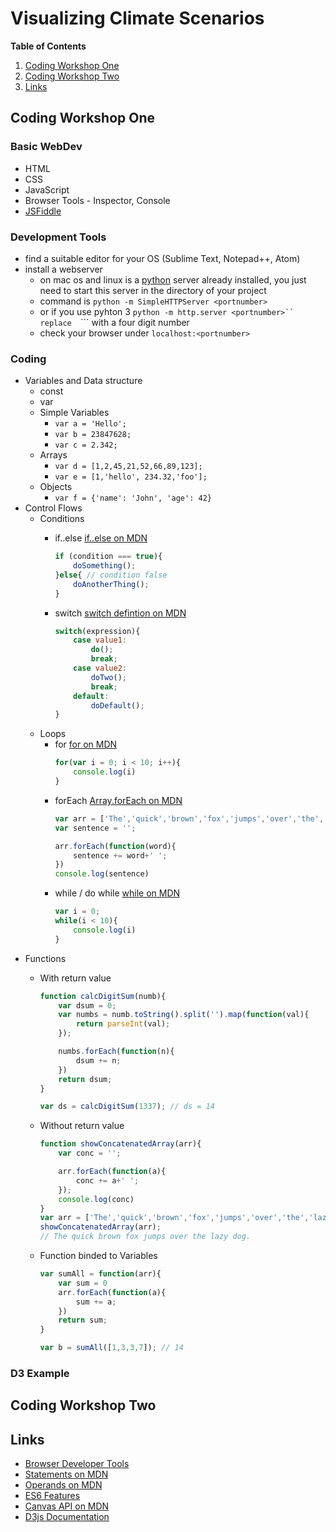 # Visualizing Climate Scenarios

**Table of Contents**
1. [Coding Workshop One](#coding-workshop-one)
2. [Coding Workshop Two](#coding-workshop-two)
3. [Links](#links)

## Coding Workshop One

### Basic WebDev
* HTML
* CSS
* JavaScript
* Browser Tools - Inspector, Console 
* [JSFiddle](https://jsfiddle.net/)

### Development Tools
* find a suitable editor for your OS (Sublime Text, Notepad++, Atom)
* install a webserver
    * on mac os and linux is a [python](https://www.python.org/) server already installed, you just need to start this server in the directory of your project 
    * command is ```python -m SimpleHTTPServer <portnumber>```
    * or if you use pyhton 3 ```python -m http.server <portnumber>``
    replace  ```<portnumber>``` with a four digit number
    * check your browser under  ```localhost:<portnumber>```

### Coding
* Variables and Data structure
    - const 
    - var
    - Simple Variables
        + `var a = 'Hello';`
        + `var b = 23847628;`
        + `var c = 2.342;`
    - Arrays
        + `var d = [1,2,45,21,52,66,89,123];`
        + `var e = [1,'hello', 234.32,'foo'];`
    - Objects
        + `var f = {'name': 'John', 'age': 42} `
* Control Flows
    - Conditions
        + if..else [if..else on MDN](https://developer.mozilla.org/en-US/docs/Web/JavaScript/Reference/Statements/if...else)
            ```javascript
            if (condition === true){
                doSomething();
            }else{ // condition false
                doAnotherThing();
            }
            ```
       
        + switch [switch defintion on MDN](https://developer.mozilla.org/en-US/docs/Web/JavaScript/Reference/Statements/switch)
            ```javascript
            switch(expression){
                case value1:
                    do();
                    break;
                case value2:
                    doTwo();
                    break;
                default:
                    doDefault();
            }
            ```
    - Loops
        + for [for on MDN](https://developer.mozilla.org/en-US/docs/Web/JavaScript/Reference/Statements/for)
            ```javascript
            for(var i = 0; i < 10; i++){
                console.log(i)
            }
            ```
        + forEach [Array.forEach on MDN](https://developer.mozilla.org/en-US/docs/Web/JavaScript/Reference/Global_Objects/Array/forEach)
            ```javascript
            var arr = ['The','quick','brown','fox','jumps','over','the','lazy','dog.'];
            var sentence = '';

            arr.forEach(function(word){
                sentence += word+' ';
            })
            console.log(sentence)
            ```
        + while / do while [while on MDN](https://developer.mozilla.org/en-US/docs/Web/JavaScript/Reference/Statements/while)
            ```javascript
            var i = 0;
            while(i < 10){
                console.log(i)
            }
            ```
* Functions
    - With return value
        ```javascript
        function calcDigitSum(numb){
            var dsum = 0;
            var numbs = numb.toString().split('').map(function(val){
                return parseInt(val);
            });

            numbs.forEach(function(n){ 
                dsum += n;
            })
            return dsum;
        }

        var ds = calcDigitSum(1337); // ds = 14
        ```

    - Without return value
        ```javascript
        function showConcatenatedArray(arr){
            var conc = '';

            arr.forEach(function(a){
                conc += a+' ';
            });
            console.log(conc)
        }
        var arr = ['The','quick','brown','fox','jumps','over','the','lazy','dog.'];
        showConcatenatedArray(arr); 
        // The quick brown fox jumps over the lazy dog.
        ```

    - Function binded to Variables
        ```javascript
        var sumAll = function(arr){
            var sum = 0
            arr.forEach(function(a){
                sum += a;
            })
            return sum;
        }

        var b = sumAll([1,3,3,7]); // 14
        ```

### D3 Example

## Coding Workshop Two

## Links

* [Browser Developer Tools](https://developer.mozilla.org/en-US/docs/Learn/Common_questions/What_are_browser_developer_tools)
* [Statements on MDN](https://developer.mozilla.org/en-US/docs/Web/JavaScript/Reference/Statements)
* [Operands on MDN](https://developer.mozilla.org/en-US/docs/Web/JavaScript/Reference/Operators)
* [ES6 Features](http://es6-features.org/#Constants)
* [Canvas API on MDN](https://developer.mozilla.org/en-US/docs/Web/API/Canvas_API)
* [D3js Documentation](https://github.com/d3/d3/wiki)